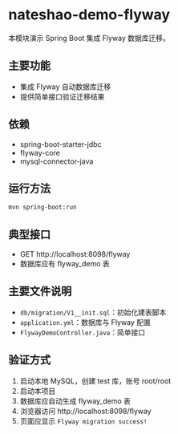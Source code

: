 # nateshao-demo-flyway

本模块演示 Spring Boot 集成 Flyway 数据库迁移。

## 主要功能
- 集成 Flyway 自动数据库迁移
- 提供简单接口验证迁移结果

## 依赖
- spring-boot-starter-jdbc
- flyway-core
- mysql-connector-java

## 运行方法
```bash
mvn spring-boot:run
```

## 典型接口
- GET http://localhost:8098/flyway
- 数据库应有 flyway_demo 表

## 主要文件说明
- `db/migration/V1__init.sql`：初始化建表脚本
- `application.yml`：数据库与 Flyway 配置
- `FlywayDemoController.java`：简单接口

## 验证方式
1. 启动本地 MySQL，创建 test 库，账号 root/root
2. 启动本项目
3. 数据库应自动生成 flyway_demo 表
4. 浏览器访问 http://localhost:8098/flyway
5. 页面应显示 `Flyway migration success!` 